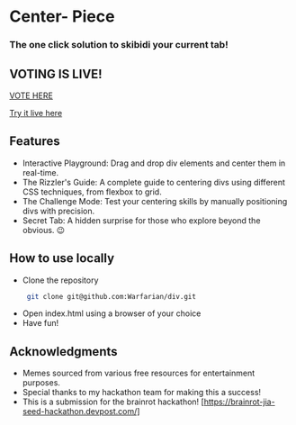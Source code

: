 # Center- Piece
### The one click solution to skibidi your current tab!

## VOTING IS LIVE! 
[VOTE HERE](https://devpost.com/software/center-piece)

[Try it live here](https://center-piece.netlify.app/)

## Features  
- Interactive Playground: Drag and drop div elements and center them in real-time.
- The Rizzler's Guide: A complete guide to centering divs using different CSS techniques, from flexbox to grid.
- The Challenge Mode: Test your centering skills by manually positioning divs with precision.
- Secret Tab: A hidden surprise for those who explore beyond the obvious. 😉

## How to use locally
- Clone the repository
  ``` bash
   git clone git@github.com:Warfarian/div.git
  ```
- Open index.html using a browser of your choice
- Have fun!
  
## Acknowledgments
- Memes sourced from various free resources for entertainment purposes.
- Special thanks to my hackathon team for making this a success!
- This is a submission for the brainrot hackathon! [https://brainrot-jia-seed-hackathon.devpost.com/]

